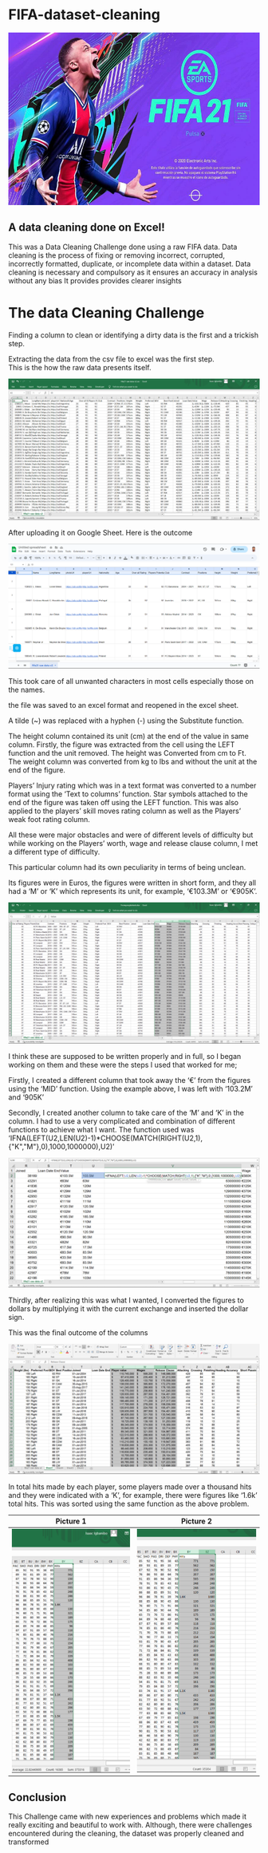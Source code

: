 # FIFA-dataset-cleaning

![](FIFA_21.jpg)



## A data cleaning done on Excel!  

This was a Data Cleaning Challenge done using a raw FIFA data. 
Data cleaning is the process of fixing or removing incorrect, corrupted, incorrectly formatted, duplicate, or incomplete data within a dataset.
Data cleaning is necessary and compulsory as it ensures an accuracy in analysis without any bias 
It provides provides clearer insights


# The data Cleaning Challenge

Finding a column to clean or identifying a dirty data is the first and a trickish step.

Extracting the data from the csv file to excel was the first step.  
This is the how the raw data presents itself.

![](Before_Googlesheet.png)

After uploading it on Google Sheet. Here is the outcome

![](Screenshot(47).png)

This took care of all unwanted characters in most cells especially those on the names.


the file was saved to an excel format and reopened in the excel sheet.

A tilde (~) was replaced with a hyphen (-) using the Substitute function. 


The height column contained its unit (cm) at the end of the value in same column. Firstly, the figure was extracted from the cell using the LEFT function and the unit removed. The height was Converted from cm to Ft. 
The weight column was converted from kg to lbs and without the unit at the end of the figure.


Players’ Injury rating which was in a text format was converted to a number format using the ‘Text to columns’ function.
Star symbols attached to the end of the figure was taken off using the LEFT function.
This was also applied to the players’ skill moves rating column as well as the Players’ weak foot rating column.


All these were major obstacles and were of different levels of difficulty but while working on the Players’ worth, wage and release clause column, I met a different type of difficulty.


This particular column had its own peculiarity in terms of being unclean.

Its figures were in Euros, the figures were written in short form, and they all had a ‘M’ or ‘K’ which represents its unit, for example, ‘€103.3M’ or ‘€905K’.


![](Screenshot(52).png)

I think these are supposed to be written properly and in full, so I began working on them and these were the steps I used that worked for me;

Firstly, I created a different column that took away the ‘€’ from the figures using the ‘MID’ function. Using the example above, I was left with ‘103.2M’ and ‘905K’

Secondly, I created another column to take care of the ‘M’ and ‘K’ in the column. I had to use a very complicated and combination of different functions to achieve what I want. The function used was ‘IFNA(LEFT(U2,LEN(U2)-1)*CHOOSE(MATCH(RIGHT(U2,1),{"K","M"},0),1000,1000000),U2)’


![](Screenshot(55).png)


Thirdly, after realizing this was what I wanted, I converted the figures to dollars by multiplying it with the current exchange and inserted the dollar sign.

This was the final outcome of the columns


![](Screenshot(56).png)


In total hits made by each player, some players made over a thousand hits and they were indicated with a ‘K’, for example, there were figures like ‘1.6k’ total hits. This was sorted using the same function as the above problem.

Picture 1              |   Picture 2
:---------------------:|:-----------------------:
![](Screenshot(49).png)| ![](Screenshot(51).png)



## Conclusion

This Challenge came with new experiences and problems which made it really exciting and beautiful to work with.
Although, there were challenges encountered during the cleaning, the dataset was properly cleaned and transformed







